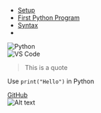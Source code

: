 - [Setup](#-setup-the-environment)
- [First Python Program](#-first-step-into-the-python-world-)
- [Syntax](#-python-syntax)
- 
![Python](https://img.shields.io/badge/Python-3.x-blue)  
![VS Code](https://img.shields.io/badge/Editor-VSCode-orange)

> This is a quote

Use `print("Hello")` in Python

[GitHub](https://github.com)  
![Alt text](https://via.placeholder.com/150)
